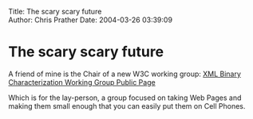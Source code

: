 Title: The scary scary future  
Author: Chris Prather
Date: 2004-03-26 03:39:09

# The scary scary future
A friend of mine is the Chair of a new W3C working group: <a title="XML Binary Characterization Working Group Public Page" href="http://www.w3.org/XML/Binary/">XML Binary Characterization Working Group Public Page</a>

Which is for the lay-person, a group focused on taking Web Pages and making them small enough that you can easily put them on Cell Phones.




